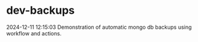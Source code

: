 # dev-backups
2024-12-11 12:15:03 Demonstration of automatic mongo db backups using workflow and actions.
